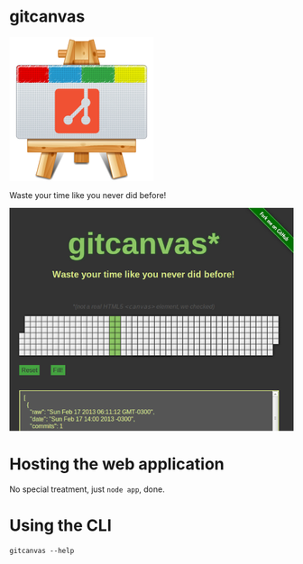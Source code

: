 # gitcanvas

![gitcanvas.png][1]

Waste your time like you never did before!

![web.png][2]

  [1]: https://github.com/bevacqua/gitcanvas/blob/master/dat/gitcanvas.png?raw=true
  [2]: https://github.com/bevacqua/gitcanvas/blob/master/dat/web.png?raw=true

# Hosting the web application

No special treatment, just `node app`, done.

# Using the CLI

```shell
gitcanvas --help
```
